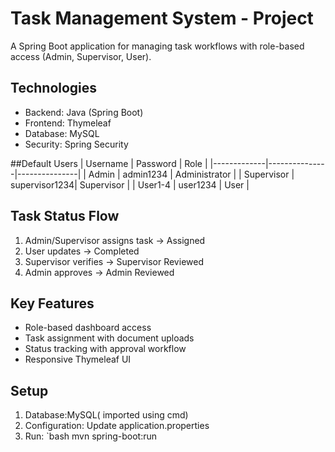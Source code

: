 # Task Management System - Project

A Spring Boot application for managing task workflows with role-based access (Admin, Supervisor, User).

## Technologies
- Backend: Java (Spring Boot)
- Frontend: Thymeleaf
- Database: MySQL
- Security: Spring Security

##Default Users
| Username    | Password       | Role          |
|-------------|---------------|---------------|
| Admin       | admin1234     | Administrator |
| Supervisor  | supervisor1234| Supervisor    |
| User1-4     | user1234      | User          |

## Task Status Flow
1. Admin/Supervisor assigns task → Assigned
2. User updates → Completed
3. Supervisor verifies → Supervisor Reviewed
4. Admin approves → Admin Reviewed

## Key Features
- Role-based dashboard access
- Task assignment with document uploads
- Status tracking with approval workflow
- Responsive Thymeleaf UI

##  Setup
1. Database:MySQL( imported using cmd)
2. Configuration: Update application.properties
3. Run: 
`bash
mvn spring-boot:run
